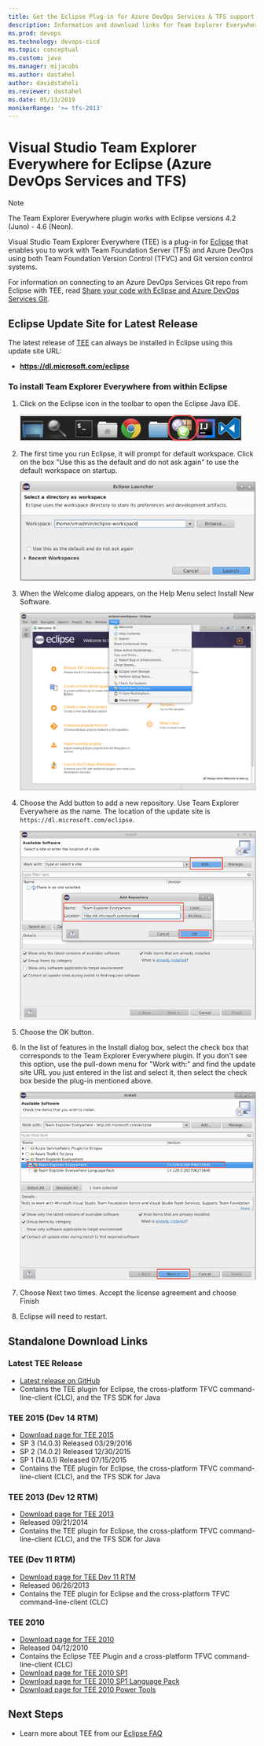 ```yaml
---
title: Get the Eclipse Plug-in for Azure DevOps Services & TFS support
description: Information and download links for Team Explorer Everywhere for Eclipse
ms.prod: devops
ms.technology: devops-cicd
ms.topic: conceptual
ms.custom: java
ms.manager: mijacobs
ms.author: dastahel
author: davidstaheli
ms.reviewer: dastahel
ms.date: 05/13/2019
monikerRange: '>= tfs-2013'
---
```



# Visual Studio Team Explorer Everywhere for Eclipse (Azure DevOps Services and TFS)

> [!NOTE]
> The Team Explorer Everywhere plugin works with Eclipse versions 4.2 (Juno) - 4.6 (Neon).

Visual Studio Team Explorer Everywhere (TEE) is a plug-in for [Eclipse](https://www.eclipse.org/) that enables
you to work with Team Foundation Server (TFS) and Azure DevOps using both Team Foundation Version Control (TFVC) 
and Git version control systems. 

For information on connecting to an Azure DevOps Services Git repo from Eclipse with TEE, read [Share your code with Eclipse and Azure DevOps Services Git](/azure/devops/repos/git/share-your-code-in-git-eclipse).

## Eclipse Update Site for Latest Release

The latest release of [TEE](https://marketplace.eclipse.org/content/team-explorer-everywhere) can always be installed in Eclipse using this update site URL:

* **https://dl.microsoft.com/eclipse**

### To install Team Explorer Everywhere from within Eclipse

1. Click on the Eclipse icon in the toolbar to open the Eclipse Java IDE.

    ![Click Eclipse in the Toolbar](labs/_img/eclipsegit/click-eclipse.png)

1. The first time you run Eclipse, it will prompt for default workspace. Click on the box "Use this as the default and do not ask again" to use the default workspace on startup.

    ![Accept the default Eclipse workspace](labs/_img/eclipsegit/eclipse-defaults.png)

1. When the Welcome dialog appears, on the Help Menu select Install New Software.

    ![Click on Help > Install New Software](labs/_img/eclipsegit/eclipse-install-new-software.png)

1. Choose the Add button to add a new repository.  Use Team Explorer Everywhere as the name. The location of the update site is `https://dl.microsoft.com/eclipse`. 

    ![Add Repository](labs/_img/eclipsegit/AddRepository.cropped.png)

1. Choose the OK button.

1. In the list of features in the Install dialog box, select the check box that corresponds to the Team Explorer Everywhere plugin. If you don't see this option, use the pull-down menu for "Work with:" and find the update site URL you just entered in the list and select it, then select the check box beside the plug-in mentioned above.

    ![Select Team Explorer Everywhere](labs/_img/eclipsegit/SelectTee.cropped.png)

1. Choose Next two times. Accept the license agreement and choose Finish

1. Eclipse will need to restart.

## Standalone Download Links

### Latest TEE Release
* [Latest release on GitHub](https://github.com/Microsoft/team-explorer-everywhere/releases)
* Contains the TEE plugin for Eclipse, the cross-platform TFVC command-line-client (CLC), and the TFS SDK for Java

### TEE 2015 (Dev 14 RTM)
* [Download page for TEE 2015](https://www.microsoft.com/download/details.aspx?id=47727)
* SP 3 (14.0.3) Released 03/29/2016
* SP 2 (14.0.2) Released 12/30/2015
* SP 1 (14.0.1) Released 07/15/2015
* Contains the TEE plugin for Eclipse, the cross-platform TFVC command-line-client (CLC), and the TFS SDK for Java

### TEE 2013 (Dev 12 RTM)
* [Download page for TEE 2013](https://www.microsoft.com/download/details.aspx?id=40785)
* Released 09/21/2014
* Contains the TEE plugin for Eclipse, the cross-platform TFVC command-line-client (CLC), and the TFS SDK for Java

### TEE (Dev 11 RTM)
* [Download page for TEE Dev 11 RTM](https://www.microsoft.com/download/details.aspx?id=30661)
* Released 06/26/2013
* Contains the TEE plugin for Eclipse and the cross-platform TFVC command-line-client (CLC)

### TEE 2010
* [Download page for TEE 2010](https://www.microsoft.com/download/details.aspx?id=4240)
* Released 04/12/2010
* Contains the Eclipse TEE Plugin and a cross-platform TFVC command-line-client (CLC)
* [Download page for TEE 2010 SP1](https://www.microsoft.com/download/details.aspx?id=25125)
* [Download page for TEE 2010 SP1 Language Pack](https://www.microsoft.com/download/details.aspx?id=27118)
* [Download page for TEE 2010 Power Tools](https://www.microsoft.com/download/confirmation.aspx?id=28557)

## Next Steps 
* Learn more about TEE from our [Eclipse FAQ](eclipse-faq.md)
